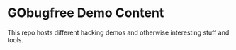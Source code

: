 # GObugfree Demo Content
This repo hosts different hacking demos and otherwise interesting stuff and tools.
